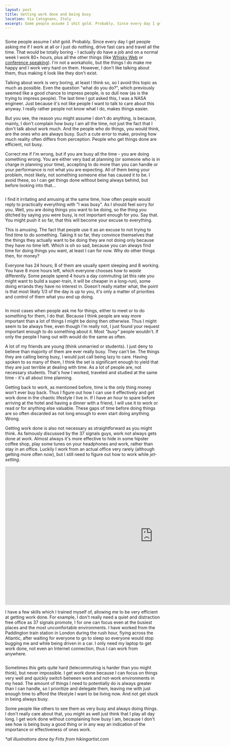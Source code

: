```yaml
---
layout: post
title: Getting work done and being busy
location: Via Catognano, Italy
excerpt: Some people assume I shit gold. Probably. Since every day I get people asking me if I work at all or I just do nothing, drive fast cars and travel all the time. That would be totally boring - I actually do have a job and on a normal week I work 80+ hours, plus all the other things (like Whisky Web or conference speaking). I'm not a workaholic, but the things I do make me happy and I work very hard on them. However, I don't like talking about them, thus making it look like they don't exist.
---
```


<img src="/blog/images/thinking.jpg" alt="" class="right" />

Some people assume I *shit* gold. Probably. Since every day I get people asking me if I work at all or I just do nothing, drive fast cars and travel all the time. That would be totally boring - I actually do have a job and on a normal week I work 80+ hours, plus all the other things (like [Whisky Web](http://whiskyweb.co.uk) or [conference speaking](/conferences)). I'm not a workaholic, but the things I do make me happy and I work very hard on them. However, I don't like talking about them, thus making it look like they don't exist.

Talking about work is very boring, at least I think so, so I avoid this topic as much as possible. Even the question "what do you do?", which previously seemed like a good chance to impress people, is so dull now (as is the trying to impress people). The last time I got asked this, I was a NASA engineer. Just because it's not like people I want to talk to care about this anyway. I really rather people not know what I do, makes things easier.

But you see, the reason you might assume I don't do anything, is because, mainly, I don't complain how busy I am all the time, not just the fact that I don't talk about work much. And the people who do things, you would think, are the ones who are always busy. Such a cute error to make, proving how much reality often differs from perception. People who get things done are efficient, not busy.

Correct me if I'm wrong, but if you are busy all the time - you are doing something wrong. You are either very bad at planning (or someone who is in charge in planning your time), accepting to do more than you can handle or your performance is not what you are expecting. All of them being your problem, most likely, not something someone else has caused it to be. I avoid these, so I can get things done without being always behind, but before looking into that...

<img src="/blog/images/management.jpg" alt="" class="left" />

I find it irritating and amusing at the same time, how often people would reply to practically everything with "I was busy". As I should feel sorry for you. Well, you are doing things you want to be doing, so the thing you ditched by saying you were busy, is not important enough for you. Say that. You might push it so far, that this will become your excuse to everything.

This is amusing. The fact that people use it as an excuse to not trying to find time to do something. Taking it so far, they convince themselves that the things they actually want to be doing they are not doing only because they have no time left. Which is oh so sad, because you can always find time for doing things you want, at least I can for now. Why do other things then, for money?

Everyone has 24 hours; 8 of them are usually spent sleeping and 8 working. You have 8 more hours left, which everyone chooses how to *waste* differently. Some people spend 4 hours a day commuting (at this rate you might want to build a super-train, it will be cheaper in a long-run), some doing errands they have no interest in. Doesn't really matter what, the point is that most likely 1/3 of the day is up to you, it's only a matter of priorities and control of them what you end up doing.

<img src="/blog/images/time-fillup.jpg" alt="" class="right" />

In most cases when people ask me for things, either to meet or to do something for them, I do that. Because I think people are way more important than a lot of things I might be doing then otherwise. Thus I might seem to be always free, even though I'm really not, I just found your request important enough to do something about it. Most *"busy"* people wouldn't. If only the people I hang out with would do the same as often.

A lot of my friends are young (think unmarried or students). I just deny to believe than majority of them are ever really busy. They can't be. The things they are calling being busy, I would just call being lazy to care. Having spoken to so many of them, I think the set is significant enough to yield that they are just terrible at dealing with time. As a lot of people are, not necessary students. That's how I worked, traveled and studied at the same time - it's all about time planning.

Getting back to work, as mentioned before, time is the only thing money won't ever buy back. Thus I figure out how I can use it effectively and get work done in the chaotic lifestyle I live in. If I have an hour to spare before arriving at the hotel and having a dinner with a friend, I will use it to work or read or for anything else valuable. These gaps of time before doing things are so often discarded as not long enough to even start doing anything. Wrong.

Getting work done is also not necessary as straightforward as you might think. As famously discussed by the 37 signals guys, work not always gets done at work. Almost always it's more effective to hide in some hipster coffee shop, play some tunes on your headphones and work, rather than stay in an office. Luckily I work from an actual office very rarely (although getting more often now), but I still need to figure out how to work while *jet-setting*.

<iframe width="960" height="450" src="http://www.youtube.com/embed/5XD2kNopsUs" frameborder="0" allowfullscreen="allowfullscreen">    </iframe>

I have a few skills which I trained myself of, allowing me to be very efficient at getting work done. For example, I don't really need a quiet and distraction free office as 37 signals promote, I for one can focus even at the busiest places and the most uncomfortable environments. I have worked from the Paddington train station in London during the rush hour, flying across the Atlantic, after waiting for everyone to go to sleep so everyone would stop bugging me and while being driven in a car. I only need my laptop to get work done, not even an Internet connection, thus I can work from anywhere.

<img src="/blog/images/working-under.jpg" alt="" class="right" />

Sometimes this gets quite hard (telecommuting is harder than you might think), but never impossible. I get work done because I can focus on things very well and quickly switch between work and not-work environments in my head. The amount of things I need to potentially do is always greater than I can handle, so I prioritize and delegate them, leaving me with just enough time to afford the lifestyle I want to be living now. And not get stuck in being always busy.

Some people like others to see them as very busy and always doing things. I don't really care about that, you might as well just think that I play all day long. I get work done without complaining how busy I am, because I don't see how is being busy a good thing or in any way an indication of the importance or effectiveness of ones work.

*\*all illustrations done by Frits from hikingartist.com*
